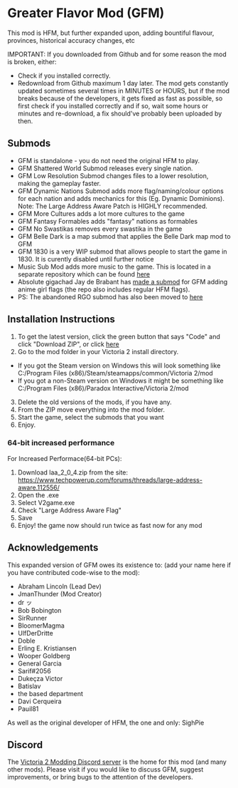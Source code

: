 # Greater Flavor Mod (GFM)

This mod is HFM, but further expanded upon, adding bountiful flavour, provinces, historical accuracy changes, etc

IMPORTANT: If you downloaded from Github and for some reason the mod is broken, either:
- Check if you installed correctly.
- Redownload from Github maximum 1 day later.
The mod gets constantly updated sometimes several times in MINUTES or HOURS, but if the mod breaks because of the developers, it gets fixed as fast as possible, so first check if you installed correctly and if so, wait some hours or minutes and re-download, a fix should've probably been uploaded by then.

## Submods 
  * GFM is standalone - you do not need the original HFM to play.
  * GFM Shattered World Submod releases every single nation.
  * GFM Low Resolution Submod changes files to a lower resolution, making the gameplay faster.
  * GFM Dynamic Nations Submod adds more flag/naming/colour options for each nation and adds mechanics for this (Eg. Dynamic Dominions). 
       Note: The Large Address Aware Patch is HIGHLY recommended.
  * GFM More Cultures adds a lot more cultures to the game
  * GFM Fantasy Formables adds "fantasy" nations as formables
  * GFM No Swastikas removes every swastika in the game
  * GFM Belle Dark is a map submod that applies the Belle Dark map mod to GFM
  * GFM 1830 is a very WIP submod that allows people to start the game in 1830. It is curently disabled until further notice
  * Music Sub Mod adds more music to the game. This is located in a separate repository which can be found [here]( https://github.com/Elijah-maker/GFM-Music-Submod)
  * Absolute gigachad Jay de Brabant has [made a submod]( https://github.com/LePetitJayJay/Victoria-2-Anime-Flags-Mod) for GFM adding anime girl flags (the repo also includes regular HFM flags). 
  * PS: The abandoned RGO submod has also been moved to [here](https://drive.google.com/file/d/1iDgmCTRm0dJFqJvqQbv9cRdXt1b0NDYZ/view?usp=sharing)

## Installation Instructions

1. To get the latest version, click the green button that says "Code" and click "Download ZIP", or click [here](https://github.com/JmanThunder/HFM-Expanded/archive/refs/heads/master.zip)
2. Go to the mod folder in your Victoria 2 install directory. 
  * If you got the Steam version on Windows this will look something like C:/Program Files (x86)/Steam/steamapps/common/Victoria 2/mod
  * If you got a non-Steam version on Windows it might be something like C:/Program Files (x86)/Paradox Interactive/Victoria 2/mod
3. Delete the old versions of the mods, if you have any.
4. From the ZIP move everything into the mod folder.
5. Start the game, select the submods that you want
6. Enjoy.

### 64-bit increased performance

For Increased Performace(64-bit PCs):
1. Download laa_2_0_4.zip from the site: https://www.techpowerup.com/forums/threads/large-address-aware.112556/
2. Open the .exe
3. Select V2game.exe 
4. Check "Large Address Aware Flag"
5. Save
6. Enjoy! the game now should run twice as fast now for any mod

## Acknowledgements

This expanded version of GFM owes its existence to: (add your name here if you have contributed code-wise to the mod): 
* Abraham Lincoln (Lead Dev)
* JmanThunder (Mod Creator)
* dr ッ
* Bob Bobington
* SirRunner
* BloomerMagma
* UlfDerDritte
* Doble
* Erling E. Kristiansen
* Wooper Goldberg
* General Garcia
* Sarif#2056
* Dukeçza Victor
* Batislav
* the based department
* Davi Cerqueira 
* Pauil81


As well as the original developer of HFM, the one and only: SighPie

## Discord

The [Victoria 2 Modding Discord server](https://discord.gg/qz73ZEH) is the home for this mod (and many other mods). Please visit if you would like to discuss GFM, suggest improvements, or bring bugs to the attention of the developers.
